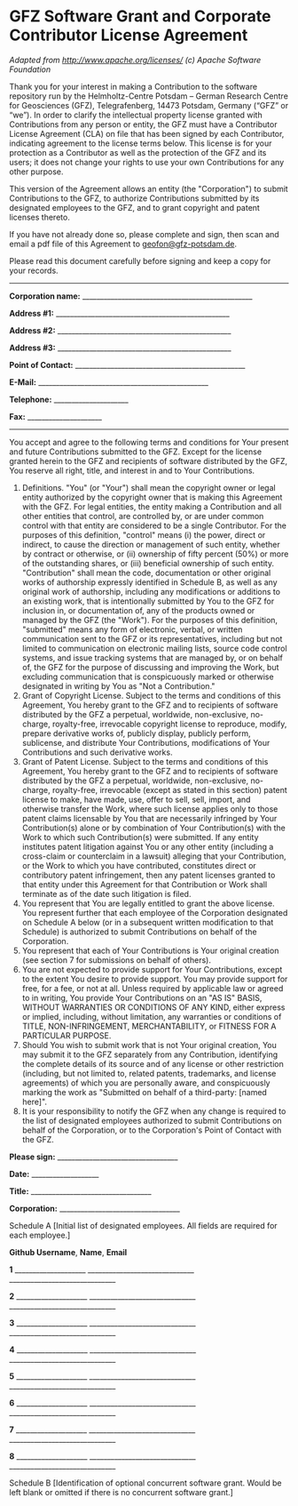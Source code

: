# GFZ Software Grant and Corporate Contributor License Agreement

*Adapted from <http://www.apache.org/licenses/> (c) Apache Software Foundation*

Thank you for your interest in making a Contribution to the software repository run by the Helmholtz-Centre Potsdam – German Research Centre for Geosciences (GFZ), Telegrafenberg, 14473 Potsdam, Germany (“GFZ” or “we”). In order to clarify the intellectual property license granted with Contributions from any person or entity, the GFZ must have a Contributor License Agreement (CLA) on file that has been signed by each Contributor, indicating agreement to the license terms below. This license is for your protection as a Contributor as well as the protection of the GFZ and its users; it does not change your rights to use your own Contributions for any other purpose.

This version of the Agreement allows an entity (the "Corporation") to submit Contributions to the GFZ, to authorize Contributions submitted by its designated employees to the GFZ, and to grant copyright and patent licenses thereto.

If you have not already done so, please complete and sign, then scan and email a pdf file of this Agreement to geofon@gfz-potsdam.de.

Please read this document carefully before signing and keep a copy for your records.

---

**Corporation name:** ________________________________________________

**Address #1:** _________________________________________________

**Address #2:** _________________________________________________

**Address #3:** _________________________________________________

**Point of Contact:** ________________________________________________

**E-Mail:** ________________________________________________

**Telephone:** _____________________

**Fax:** _____________________

---

You accept and agree to the following terms and conditions for Your present and future Contributions submitted to the GFZ. Except for the license granted herein to the GFZ and recipients of software distributed by the GFZ, You reserve all right, title, and interest in and to Your Contributions.

1.	Definitions. "You" (or "Your") shall mean the copyright owner or legal entity authorized by the copyright owner that is making this Agreement with the GFZ. For legal entities, the entity making a Contribution and all other entities that control, are controlled by, or are under common control with that entity are considered to be a single Contributor. For the purposes of this definition, "control" means (i) the power, direct or indirect, to cause the direction or management of such entity, whether by contract or otherwise, or (ii) ownership of fifty percent (50%) or more of the outstanding shares, or (iii) beneficial ownership of such entity. "Contribution" shall mean the code, documentation or other original works of authorship expressly identified in Schedule B, as well as any original work of authorship, including any modifications or additions to an existing work, that is intentionally submitted by You to the GFZ for inclusion in, or documentation of, any of the products owned or managed by the GFZ (the "Work"). For the purposes of this definition, "submitted" means any form of electronic, verbal, or written communication sent to the GFZ or its representatives, including but not limited to communication on electronic mailing lists, source code control systems, and issue tracking systems that are managed by, or on behalf of, the GFZ for the purpose of discussing and improving the Work, but excluding communication that is conspicuously marked or otherwise designated in writing by You as "Not a Contribution."
2.	Grant of Copyright License. Subject to the terms and conditions of this Agreement, You hereby grant to the GFZ and to recipients of software distributed by the GFZ a perpetual, worldwide, non-exclusive, no-charge, royalty-free, irrevocable copyright license to reproduce, modify, prepare derivative works of, publicly display, publicly perform, sublicense, and distribute Your Contributions, modifications of Your Contributions and such derivative works.
3.	Grant of Patent License. Subject to the terms and conditions of this Agreement, You hereby grant to the GFZ and to recipients of software distributed by the GFZ a perpetual, worldwide, non-exclusive, no-charge, royalty-free, irrevocable (except as stated in this section) patent license to make, have made, use, offer to sell, sell, import, and otherwise transfer the Work, where such license applies only to those patent claims licensable by You that are necessarily infringed by Your Contribution(s) alone or by combination of Your Contribution(s) with the Work to which such Contribution(s) were submitted. If any entity institutes patent litigation against You or any other entity (including a cross-claim or counterclaim in a lawsuit) alleging that your Contribution, or the Work to which you have contributed, constitutes direct or contributory patent infringement, then any patent licenses granted to that entity under this Agreement for that Contribution or Work shall terminate as of the date such litigation is filed.
4.	You represent that You are legally entitled to grant the above license. You represent further that each employee of the Corporation designated on Schedule A below (or in a subsequent written modification to that Schedule) is authorized to submit Contributions on behalf of the Corporation.
5.	You represent that each of Your Contributions is Your original creation (see section 7 for submissions on behalf of others).
6.	You are not expected to provide support for Your Contributions, except to the extent You desire to provide support. You may provide support for free, for a fee, or not at all. Unless required by applicable law or agreed to in writing, You provide Your Contributions on an "AS IS" BASIS, WITHOUT WARRANTIES OR CONDITIONS OF ANY KIND, either express or implied, including, without limitation, any warranties or conditions of TITLE, NON-INFRINGEMENT, MERCHANTABILITY, or FITNESS FOR A PARTICULAR PURPOSE.
7.	Should You wish to submit work that is not Your original creation, You may submit it to the GFZ separately from any Contribution, identifying the complete details of its source and of any license or other restriction (including, but not limited to, related patents, trademarks, and license agreements) of which you are personally aware, and conspicuously marking the work as "Submitted on behalf of a third-party: [named here]".
8.	It is your responsibility to notify the GFZ when any change is required to the list of designated employees authorized to submit Contributions on behalf of the Corporation, or to the Corporation's Point of Contact with the GFZ.

**Please sign:** __________________________________

**Date:** ___________________

**Title:** __________________________________

**Corporation:** __________________________________

Schedule A [Initial list of designated employees. All fields are required for each employee.]

**Github Username**, **Name**, **Email**

**1** ____________________ ______________________________ ______________________________

**2** ____________________ ______________________________ ______________________________

**3** ____________________ ______________________________ ______________________________

**4** ____________________ ______________________________ ______________________________

**5** ____________________ ______________________________ ______________________________

**6** ____________________ ______________________________ ______________________________

**7** ____________________ ______________________________ ______________________________

**8** ____________________ ______________________________ ______________________________

Schedule B [Identification of optional concurrent software grant. Would be left blank or omitted if there is no concurrent software grant.]
